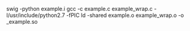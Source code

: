 swig -python example.i
gcc -c example.c example_wrap.c -I/usr/include/python2.7 -fPIC
ld -shared example.o example_wrap.o -o _example.so